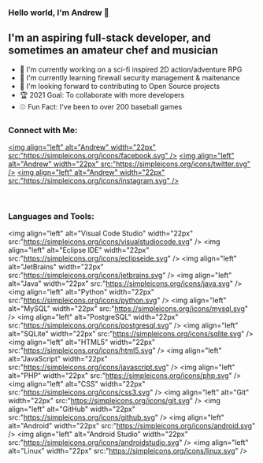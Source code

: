 ### Hello world, I'm Andrew :wave:

## I'm an aspiring full-stack developer, and sometimes an amateur chef and musician
- :robot: I'm currently working on a sci-fi inspired 2D action/adventure RPG
- :closed_lock_with_key: I'm currently learning firewall security management & maitenance
- :handshake: I'm looking forward to contributing to Open Source projects 
- :trophy: 2021 Goal: To collaborate with more developers
- :baseball: Fun Fact: I've been to over 200 baseball games

### Connect with Me:

[<img align="left" alt="Andrew" width="22px" src:"https://simpleicons.org/icons/facebook.svg" />][facebook]
[<img align="left" alt="Andrew" width="22px" src:"https://simpleicons.org/icons/twitter.svg" />][twitter]
[<img align="left" alt="Andrew" width="22px" src:"https://simpleicons.org/icons/instagram.svg" />][instagram]

<br />

### Languages and Tools:

<img align="left" alt="Visual Code Studio" width="22px" src:"https://simpleicons.org/icons/visualstudiocode.svg" />
<img align="left" alt="Eclipse IDE" width="22px" src:"https://simpleicons.org/icons/eclipseide.svg" />
<img align="left" alt="JetBrains" width="22px" src:"https://simpleicons.org/icons/jetbrains.svg" />
<img align="left" alt="Java" width="22px" src:"https://simpleicons.org/icons/java.svg" />
<img align="left" alt="Python" width="22px" src:"https://simpleicons.org/icons/python.svg" />
<img align="left" alt="MySQL" width="22px" src:"https://simpleicons.org/icons/mysql.svg" />
<img align="left" alt="PostgreSQL" width="22px" src:"https://simpleicons.org/icons/postgresql.svg" />
<img align="left" alt="SQLite" width="22px" src:"https://simpleicons.org/icons/sqlite.svg" />
<img align="left" alt="HTML5" width="22px" src:"https://simpleicons.org/icons/html5.svg" />
<img align="left" alt="JavaScript" width="22px" src:"https://simpleicons.org/icons/javascript.svg" />
<img align="left" alt="PHP" width="22px" src:"https://simpleicons.org/icons/php.svg" />
<img align="left" alt="CSS" width="22px" src:"https://simpleicons.org/icons/css3.svg" />
<img align="left" alt="Git" width="22px" src:"https://simpleicons.org/icons/git.svg" />
<img align="left" alt="GitHub" width="22px" src:"https://simpleicons.org/icons/github.svg" />
<img align="left" alt="Android" width="22px" src:"https://simpleicons.org/icons/android.svg" />
<img align="left" alt="Android Studio" width="22px" src:"https://simpleicons.org/icons/androidstudio.svg" />
<img align="left" alt="Linux" width="22px" src:"https://simpleicons.org/icons/linux.svg" />

<br />
<br />

[facebook]: https://www.facebook.com/andrewdheld
[twitter]: https://twitter.com/andrewheld
[instagram]: https://www.instagram.com/andrewheld616/
